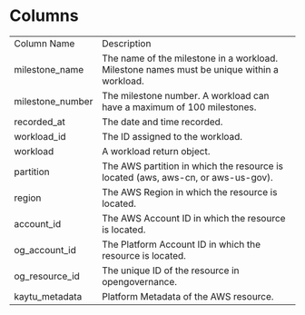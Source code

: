 # Columns  

<table>
	<tr><td>Column Name</td><td>Description</td></tr>
	<tr><td>milestone_name</td><td>The name of the milestone in a workload. Milestone names must be unique within a workload.</td></tr>
	<tr><td>milestone_number</td><td>The milestone number. A workload can have a maximum of 100 milestones.</td></tr>
	<tr><td>recorded_at</td><td>The date and time recorded.</td></tr>
	<tr><td>workload_id</td><td>The ID assigned to the workload.</td></tr>
	<tr><td>workload</td><td>A workload return object.</td></tr>
	<tr><td>partition</td><td>The AWS partition in which the resource is located (aws, aws-cn, or aws-us-gov).</td></tr>
	<tr><td>region</td><td>The AWS Region in which the resource is located.</td></tr>
	<tr><td>account_id</td><td>The AWS Account ID in which the resource is located.</td></tr>
	<tr><td>og_account_id</td><td>The Platform Account ID in which the resource is located.</td></tr>
	<tr><td>og_resource_id</td><td>The unique ID of the resource in opengovernance.</td></tr>
	<tr><td>kaytu_metadata</td><td>Platform Metadata of the AWS resource.</td></tr>
</table>